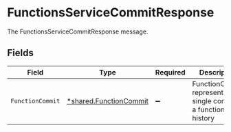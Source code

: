 # FunctionsServiceCommitResponse

The FunctionsServiceCommitResponse message.


## Fields

| Field                                                                  | Type                                                                   | Required                                                               | Description                                                            |
| ---------------------------------------------------------------------- | ---------------------------------------------------------------------- | ---------------------------------------------------------------------- | ---------------------------------------------------------------------- |
| `FunctionCommit`                                                       | [*shared.FunctionCommit](../../../pkg/models/shared/functioncommit.md) | :heavy_minus_sign:                                                     | FunctionCommit represents a single commit in a function's history      |